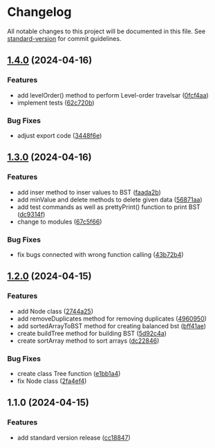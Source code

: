 # Changelog

All notable changes to this project will be documented in this file. See [standard-version](https://github.com/conventional-changelog/standard-version) for commit guidelines.

## [1.4.0](https://github.com/adammmusial/balanced-binary-search-tree/compare/v1.3.0...v1.4.0) (2024-04-16)


### Features

* add levelOrder() method to perform Level-order travelsar ([0fcf4aa](https://github.com/adammmusial/balanced-binary-search-tree/commit/0fcf4aa7dd1905250ed8296421752a0e1fcc76c5))
* implement tests ([62c720b](https://github.com/adammmusial/balanced-binary-search-tree/commit/62c720b11ec62e1b1ff688fc154ed98d74b2b962))


### Bug Fixes

* adjust export code ([3448f6e](https://github.com/adammmusial/balanced-binary-search-tree/commit/3448f6ef5ce7e2e4ef3e4bb11077346394032785))

## [1.3.0](https://github.com/adammmusial/balanced-binary-search-tree/compare/v1.2.0...v1.3.0) (2024-04-16)


### Features

* add inser method to inser values to BST ([faada2b](https://github.com/adammmusial/balanced-binary-search-tree/commit/faada2bd6306a703823837d09a51a522fe6bb005))
* add minValue and delete methods to delete given data ([56871aa](https://github.com/adammmusial/balanced-binary-search-tree/commit/56871aa851126536be9c71cc90798bce74f70be1))
* add test commands as well as prettyPrint() function to print BST ([dc9314f](https://github.com/adammmusial/balanced-binary-search-tree/commit/dc9314fde81e9edf06e61533aca8f5b5ac266e7e))
* change to modules ([67c5f66](https://github.com/adammmusial/balanced-binary-search-tree/commit/67c5f6645c75be22216af88b4ca3d047e7c22884))


### Bug Fixes

* fix bugs connected with wrong function calling ([43b72b4](https://github.com/adammmusial/balanced-binary-search-tree/commit/43b72b422ca72ed2d13281da04c46747b93cc194))

## [1.2.0](https://github.com/adammmusial/balanced-binary-search-tree/compare/v1.1.0...v1.2.0) (2024-04-15)


### Features

* add Node class ([2744a25](https://github.com/adammmusial/balanced-binary-search-tree/commit/2744a250278281f1e063e9fc7593fa74be68ed35))
* add removeDuplicates method for removing duplicates ([4960950](https://github.com/adammmusial/balanced-binary-search-tree/commit/496095090d976f1b79e22fc35be2891dca5df578))
* add sortedArrayToBST method for creating balanced bst ([bff41ae](https://github.com/adammmusial/balanced-binary-search-tree/commit/bff41aea2c45a1627d2670ddb1107629eea3541a))
* create buildTree method for building BST ([5d92c4a](https://github.com/adammmusial/balanced-binary-search-tree/commit/5d92c4aea8459febbc7cff8b12950e12ba30803f))
* create sortArray method to sort arrays ([dc22846](https://github.com/adammmusial/balanced-binary-search-tree/commit/dc22846c6ece97fb79bb5c32da5869a3e3db1218))


### Bug Fixes

* create class Tree function ([e1bb1a4](https://github.com/adammmusial/balanced-binary-search-tree/commit/e1bb1a41ae18d803a4257d91e606e6c1572cd494))
* fix Node class ([2fa4ef4](https://github.com/adammmusial/balanced-binary-search-tree/commit/2fa4ef4aec875c2194ab2d24bd572b3de1cf77e6))

## 1.1.0 (2024-04-15)


### Features

* add standard version release ([cc18847](https://github.com/adammmusial/balanced-binary-search-tree/commit/cc188479ad8b7861adcc192564e903b7c8266bfa))

